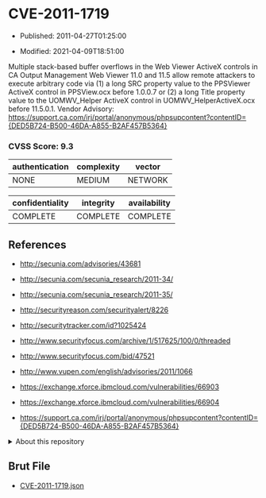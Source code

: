# CVE-2011-1719

- Published: 2011-04-27T01:25:00

- Modified: 2021-04-09T18:51:00

Multiple stack-based buffer overflows in the Web Viewer ActiveX controls in CA Output Management Web Viewer 11.0 and 11.5 allow remote attackers to execute arbitrary code via (1) a long SRC property value to the PPSViewer ActiveX control in PPSView.ocx before 1.0.0.7 or (2) a long Title property value to the UOMWV_Helper ActiveX control in UOMWV_HelperActiveX.ocx before 11.5.0.1. Vendor Advisory: https://support.ca.com/irj/portal/anonymous/phpsupcontent?contentID={DED5B724-B500-46DA-A855-B2AF457B5364}

### CVSS Score: **9.3**

| authentication | complexity | vector |
| --- | --- | --- |
| NONE | MEDIUM | NETWORK |

| confidentiality | integrity | availability |
| --- | --- | --- |
| COMPLETE | COMPLETE | COMPLETE |

## References

* http://secunia.com/advisories/43681

* http://secunia.com/secunia_research/2011-34/

* http://secunia.com/secunia_research/2011-35/

* http://securityreason.com/securityalert/8226

* http://securitytracker.com/id?1025424

* http://www.securityfocus.com/archive/1/517625/100/0/threaded

* http://www.securityfocus.com/bid/47521

* http://www.vupen.com/english/advisories/2011/1066

* https://exchange.xforce.ibmcloud.com/vulnerabilities/66903

* https://exchange.xforce.ibmcloud.com/vulnerabilities/66904

* https://support.ca.com/irj/portal/anonymous/phpsupcontent?contentID={DED5B724-B500-46DA-A855-B2AF457B5364}

<details>
<summary>About this repository</summary> 

  This repository is part of the project [Live Hack CVE](https://github.com/Live-Hack-CVE). Main website can be found [www.live-hack.org](https://www.live-hack.org) 
  
  Made by [Sn0wAlice](https://github.com/Sn0wAlice) for the people that care about security and need to have a feed of the latest CVEs. Hope you enjoy it, don't forget to star the repo and follow me on [Twitter](https://twitter.com/Sn0wAlice) and [Github](https://github.com/Sn0wAlice). And that is my [personnal website](https://www.alice-snow.me/)

  - [Home Page](https://github.com/Live-Hack-CVE)
  - [Framework](https://github.com/Live-Hack-CVE/cve-framework)
  - [CVE database](https://github.com/Live-Hack-CVE/full_database)
  - [Changelog](https://github.com/Live-Hack-CVE/Changelog)
</details>

## Brut File

* [CVE-2011-1719.json](https://raw.githubusercontent.com/Live-Hack-CVE/full_database/main/cves/2011/CVE-2011-1719.json)

